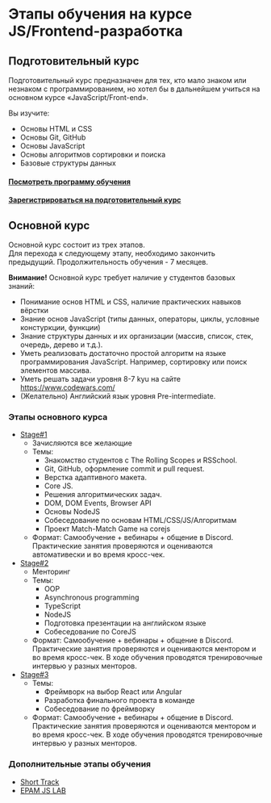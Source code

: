 # Этапы обучения на курсе JS/Frontend-разработка
## Подготовительный курс
Подготовительный курс предназначен для тех, кто мало знаком или незнаком с программированием, но хотел бы в дальнейшем учиться на основном курсе «JavaScript/Front-end».

Вы изучите:  
- Основы HTML и CSS
- Основы Git, GitHub
- Основы JavaScript
- Основы алгоритмов сортировки и поиска 
- Базовые структуры данных

#### [Посмотреть программу обучения](stage0)
#### [Зарегистрироваться на подготовительный курс](https://rs.school/js-stage0/)  

## Основной курс
Основной курс состоит из трех этапов.  
Для перехода к следующему этапу, необходимо закончить предыдущий.
Продолжительность обучения - 7 месяцев. 

**Внимание!** Основной курс требует наличие у студентов базовых знаний:
- Понимание основ HTML и CSS, наличие практических навыков вёрстки
- Знание основ JavaScript (типы данных, операторы, циклы, условные констуркции, функции)
- Знание структуры данных и их организации (массив, список, стек, очередь, дерево и т.д.). 
- Уметь реализовать достаточно простой алгоритм на языке программирования JavaScript. Например, сортировку или поиск элементов массива.
- Уметь решать задачи уровня 8-7 kyu на сайте https://www.codewars.com/
- (Желательно) Английский язык уровня Pre-intermediate.

### Этапы основного курса
- [Stage#1](stage1/)
    - Зачисляются все желающие
    - Темы:
        - Знакомство студентов с The Rolling Scopes и RSSchool.
        - Git, GitHub, оформление commit и pull request.
        - Верстка адаптивного макета.
        - Core JS.
        - Решения алгоритмических задач.
        - DOM, DOM Events, Browser API
        - Основы NodeJS
        - Собеседование по основам HTML/CSS/JS/Алгоритмам
        - Проект Match-Match Game на corejs
    - Формат: Cамообучение + вебинары + общение в Discord. Практические занятия проверяются и оцениваются автомативески и во время кросс-чек.
- [Stage#2](stage2/)
    - Менторинг
    - Темы:
        - OOP
        - Asynchronous programming
        - TypeScript
        - NodeJS
        - Подготовка презентации на английском языке
        - Собеседование по CoreJS
    - Формат: Cамообучение + вебинары + общение в Discord. Практические занятия проверяются и оцениваются ментором и во время кросс-чек. В ходе обучения проводятся тренировочные интервью у разных менторов.
- [Stage#3](stage3/)
    - Темы:
        - Фреймворк на выбор React или Angular
        - Разработка финального проекта в команде 
        - Собеседование по фреймворку
    - Формат: Cамообучение + вебинары + общение в Discord. Практические занятия проверяются и оцениваются ментором и во время кросс-чек. В ходе обучения проводятся тренировочные интервью у разных менторов.

### Дополнительные этапы обучения
- [Short Track](epam/short-track.md)
- [EPAM JS LAB](epam/epam-js-lab.md)
